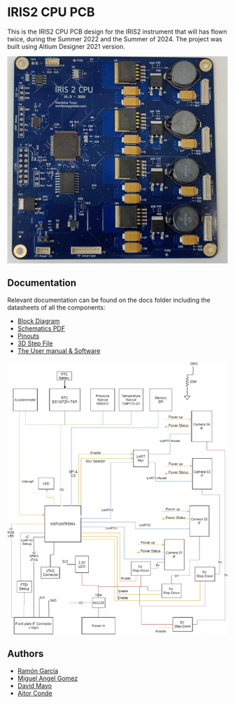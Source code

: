 # IRIS2 CPU PCB
This is the IRIS2 CPU PCB design for the IRIS2 instrument that will has flown twice, during the Summer 2022 and the Summer of 2024.
The project was built using Altium Designer 2021 version.

![IRIS-2 CPU from the top](https://github.com/bultza/IRIS2-hardware/blob/main/IRIS2_PCB_CPU/docs/IRIS2_CPU_PCB.jpg?raw=true)

## Documentation
Relevant documentation can be found on the docs folder including the datasheets of all the components:
* [Block Diagram](https://github.com/bultza/IRIS2-hardware/blob/main/IRIS2_PCB_CPU/docs/IRIS2_CPU.png)
* [Schematics PDF](https://github.com/bultza/IRIS2-hardware/blob/main/IRIS2_PCB_CPU/docs/IRIS2_PCB_CPU_v1.3.pdf)
* [Pinouts](https://github.com/bultza/IRIS2-hardware/blob/main/IRIS2_PCB_CPU/docs/IRIS2_pinouts.xlsx)
* [3D Step File](https://github.com/bultza/IRIS2-hardware/blob/main/IRIS2_PCB_CPU/docs/20210401_IRIS2_PCB_CPU.step)
* [The User manual & Software](https://github.com/bultza/IRIS2-firmware-flight)

![IRIS-2 CPU Block Diagram](https://github.com/bultza/IRIS2-hardware/blob/main/IRIS2_PCB_CPU/docs/IRIS2_CPU.png?raw=true)

## Authors

* [Ramón García](https://github.com/rgalarcia/)
* [Miguel Angel Gomez](https://x.com/haploretro)
* [David Mayo](https://github.com/dmay0/)
* [Aitor Conde](https://github.com/bultza/)


